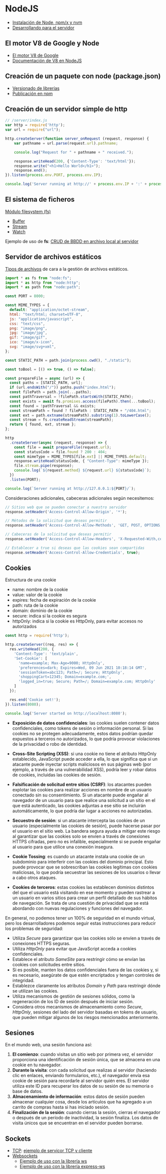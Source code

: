 # NodeJS

* [Instalación de Node, npm/x y nvm](../README.md#programas-necesarios)
* [Desarrollando para el servidor](https://developer.mozilla.org/en-US/docs/Learn_web_development/Extensions/Server-side)

## El motor V8 de Google y Node

* [El motor V8 de Google](https://v8.dev/)
* [Documentación de V8 en NodeJS](https://nodejs.org/docs/latest/api/v8.html)

## Creación de un paquete con node (package.json)

* [Versionado de librerías](https://developer.mozilla.org/en-US/docs/Learn_web_development/Extensions/Client-side_tools/Package_management)
* [Publicación en npm](https://www.npmjs.com/)

## Creación de un servidor simple de http

```js
// /server/index.js
var http = require('http');
var url = require("url");

http.createServer(function server_onRequest (request, response) {
    var pathname = url.parse(request.url).pathname;

    console.log("Request for " + pathname + " received.");

    response.writeHead(200, {'Content-Type': 'text/html'});
    response.write("<h1>Hello World</h1>");
    response.end();
}).listen(process.env.PORT, process.env.IP);

console.log('Server running at http://' + process.env.IP + ':' + process.env.PORT + '/');
```

## El sistema de ficheros

[Módulo filesystem (fs)](https://nodejs.org/api/fs.html)

* [Buffer](https://nodejs.org/api/buffer.html)
* [Stream](https://nodejs.org/api/stream.html)
* [Watch](https://nodejs.org/api/fs.html#fswatchfilename-options-listener)

Ejemplo de uso de **fs**: [CRUD de BBDD en archivo local al servidor](https://www.freecodecamp.org/espanol/news/como-crear-una-aplicacion-crud-de-linea-de-comandos-con-node-js/)

## Servidor de archivos estáticos

[Tipos de archivos](https://developer.mozilla.org/en-US/docs/Web/HTTP/MIME_types) de cara a la gestión de archivos estáticos.

```js
import * as fs from "node:fs";
import * as http from "node:http";
import * as path from "node:path";

const PORT = 8000;

const MIME_TYPES = {
  default: "application/octet-stream",
  html: "text/html; charset=UTF-8",
  js: "application/javascript",
  css: "text/css",
  png: "image/png",
  jpg: "image/jpg",
  gif: "image/gif",
  ico: "image/x-icon",
  svg: "image/svg+xml",
};

const STATIC_PATH = path.join(process.cwd(), "./static");

const toBool = [() => true, () => false];

const prepareFile = async (url) => {
  const paths = [STATIC_PATH, url];
  if (url.endsWith("/")) paths.push("index.html");
  const filePath = path.join(...paths);
  const pathTraversal = !filePath.startsWith(STATIC_PATH);
  const exists = await fs.promises.access(filePath).then(...toBool);
  const found = !pathTraversal && exists;
  const streamPath = found ? filePath : STATIC_PATH + "/404.html";
  const ext = path.extname(streamPath).substring(1).toLowerCase();
  const stream = fs.createReadStream(streamPath);
  return { found, ext, stream };
};

http
  .createServer(async (request, response) => {
    const file = await prepareFile(request.url);
    const statusCode = file.found ? 200 : 404;
    const mimeType = MIME_TYPES[file.ext] || MIME_TYPES.default;
    response.writeHead(statusCode, { "Content-Type": mimeType });
    file.stream.pipe(response);
    console.log(`${request.method} ${request.url} ${statusCode}`);
  })
  .listen(PORT);

console.log(`Server running at http://127.0.0.1:${PORT}/`);
```

Consideraciones adicionales, cabeceras adicionales según necesitemos:

```js
// Sitios web que se pueden conectar a nuestro servidor
response.setHeader('Access-Control-Allow-Origin', '*');

// Métodos de la solicitud que deseas permitir
response.setHeader('Access-Control-Allow-Methods', 'GET, POST, OPTIONS, PUT, PATCH, DELETE');

// Cabeceras de la solicitud que deseas permitir
response.setHeader('Access-Control-Allow-Headers', 'X-Requested-With,content-type');

// Establecer a true si deseas que las cookies sean compartidas
response.setHeader('Access-Control-Allow-Credentials', true);
```

## Cookies

Estructura de una cookie

* name: nombre de la cookie
* value: valor de la cookie
* expires: fecha de expiración de la cookie
* path: ruta de la cookie
* domain: dominio de la cookie
* secure: indica si la cookie es segura
* httpOnly: indica si la cookie es HttpOnly, para evitar accesos no autorizados

```js
const http = require('http');

http.createServer((req, res) => {
  res.writeHead(200, {
    'Content-Type': 'text/plain',
    'Set-Cookie': [
      'name=example; Max-Age=9000; HttpOnly',
      'preferences=dark; Expires=Wed, 09 Jun 2021 10:18:14 GMT',
      'sessionToken=abc123; Path=/; Secure; HttpOnly',
      'shoppingCart=12345; Domain=example.com;',
      'logged_in=true; Secure; Path=/; Domain=example.com; HttpOnly'
    ]
  });

  res.end('Cookie set!');
}).listen(8080);

console.log('Server started on http://localhost:8080');
```

* **Exposición de datos confidenciales**: las cookies suelen contener datos confidenciales, como tokens de sesión o información personal. Si las cookies no se protegen adecuadamente, estos datos podrían quedar expuestos a terceros no autorizados, lo que podría provocar violaciones de la privacidad o robo de identidad.

* **Cross-Site Scripting (XSS)**: si una cookie no tiene el atributo HttpOnly establecido, JavaScript puede acceder a ella, lo que significa que si un atacante puede inyectar scripts maliciosos en sus páginas web (por ejemplo, a través de una vulnerabilidad XSS), podría leer y robar datos de cookies, incluidas las cookies de sesión.

* **Falsificación de solicitud entre sitios (CSRF)**: los atacantes pueden explotar las cookies para realizar acciones en nombre de un usuario conectado sin su consentimiento. Si un atacante puede engañar al navegador de un usuario para que realice una solicitud a un sitio en el que está autenticado, las cookies adjuntas a ese sitio se incluirán automáticamente, lo que podría dar lugar a acciones no autorizadas.

* **Secuestro de sesión**: si un atacante intercepta las cookies de un usuario (especialmente las cookies de sesión), puede hacerse pasar por el usuario en el sitio web. La bandera segura ayuda a mitigar este riesgo al garantizar que las cookies solo se envíen a través de conexiones HTTPS cifradas, pero no es infalible, especialmente si se puede engañar al usuario para que utilice una conexión insegura.

* **Cookie Tossing**: es cuando un atacante instala una cookie de un subdominio para interferir con las cookies del dominio principal. Esto puede provocar que se sobrescriban las cookies legítimas con cookies maliciosas, lo que podría secuestrar las sesiones de los usuarios o llevar a cabo otros ataques.

* **Cookies de terceros**: estas cookies las establecen dominios distintos del que el usuario está visitando en ese momento y pueden rastrear a un usuario en varios sitios para crear un perfil detallado de sus hábitos de navegación. Se trata de una cuestión de privacidad que se está abordando con nuevas regulaciones y funciones del navegador.

En general, no podemos tener un 100% de seguridad en el mundo virtual, pero los desarrolladores podemos seguir estas instrucciones para reducir los problemas de seguridad:

* Utiliza _Secure_ para garantizar que las cookies sólo se envíen a través de conexiones HTTPS seguras.
* Utiliza _HttpOnly_ para evitar que JavaScript acceda a cookies confidenciales.
* Establece el atributo _SameSite_ para restringir cómo se envían las cookies con solicitudes entre sitios.
* Si es posible, manten los datos confidenciales fuera de las cookies y, si es necesario, asegúrate de que estén encriptados y tengan controles de integridad.
* Establezce claramente los atributos _Domain_ y _Path_ para restringir dónde se utilizan las cookies.
* Utiliza mecanismos de gestión de sesiones sólidos, como la regeneración de los ID de sesión después de iniciar sesión.
* Considera otros mecanismos de almacenamiento como _Secure_, _HttpOnly_, sesiones del lado del servidor basadas en tokens de usuario, que pueden mitigar algunos de los riesgos mencionados anteriormente.

## Sesiones

En el mundo web, una sesión funciona así:

1. **El comienzo**: cuando visitas un sitio web por primera vez, el servidor proporciona una identificación de sesión única, que se almacena en una cookie en tu navegador.
2. **Durante la visita**: con cada solicitud que realizas al servidor (haciendo clic en enlaces, enviando formularios, etc.), el navegador envía esa cookie de sesión para recordarle al servidor quién eres. El servidor utiliza este ID para recuperar los datos de su sesión de su memoria o base de datos.
3. **Almacenamiento de información**: estos datos de sesión pueden almacenar cualquier cosa, desde los artículos que ha agregado a un carrito de compras hasta si has iniciado sesión.
4. **Finalización de la sesión**: cuando cierras la sesión, cierras el navegador o después de un período de inactividad, la sesión finaliza. Los datos de visita únicos que se encuentran en el servidor pueden borrarse.

## Sockets

* [TCP](https://nodejs.org/api/net.html): [ejemplo de servicor TCP y cliente](https://gist.github.com/tedmiston/5935757)
* [Websockets](https://developer.mozilla.org/en-US/docs/Web/API/WebSockets_API)
  * [Ejemplo de uso con la librería ws](https://dev.to/hamzakhan/built-in-websockets-in-nodejs-2024-a-comprehensive-guide-2236)
  * [Ejemplo de uso con la librería express-ws](https://www.scaler.com/topics/expressjs-tutorial/express-websocket/)
